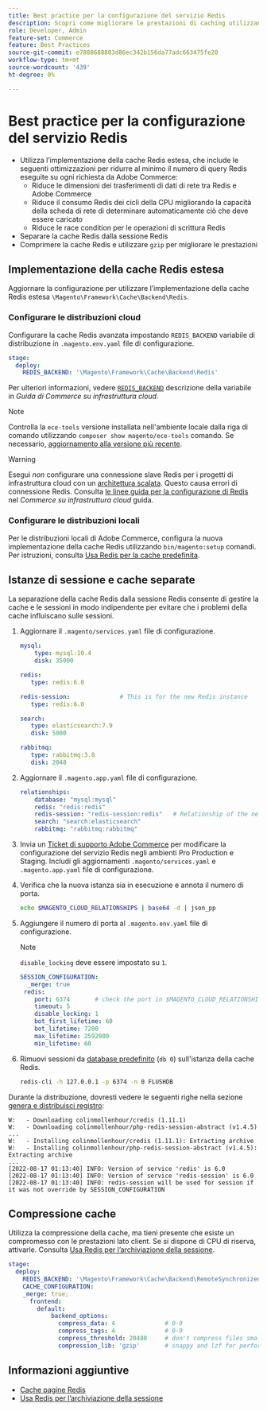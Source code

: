 ```yaml
---
title: Best practice per la configurazione del servizio Redis
description: Scopri come migliorare le prestazioni di caching utilizzando l’implementazione della cache Redis estesa per Adobe Commerce.
role: Developer, Admin
feature-set: Commerce
feature: Best Practices
source-git-commit: e7888688803d86ec342b156da77adc663475fe20
workflow-type: tm+mt
source-wordcount: '439'
ht-degree: 0%

---
```



# Best practice per la configurazione del servizio Redis

- Utilizza l’implementazione della cache Redis estesa, che include le seguenti ottimizzazioni per ridurre al minimo il numero di query Redis eseguite su ogni richiesta da Adobe Commerce:
   - Riduce le dimensioni dei trasferimenti di dati di rete tra Redis e Adobe Commerce
   - Riduce il consumo Redis dei cicli della CPU migliorando la capacità della scheda di rete di determinare automaticamente ciò che deve essere caricato
   - Riduce le race condition per le operazioni di scrittura Redis
- Separare la cache Redis dalla sessione Redis
- Comprimere la cache Redis e utilizzare `gzip` per migliorare le prestazioni

## Implementazione della cache Redis estesa

Aggiornare la configurazione per utilizzare l’implementazione della cache Redis estesa `\Magento\Framework\Cache\Backend\Redis`.

### Configurare le distribuzioni cloud

Configurare la cache Redis avanzata impostando `REDIS_BACKEND` variabile di distribuzione in `.magento.env.yaml` file di configurazione.

```yaml
stage:
  deploy:
    REDIS_BACKEND: '\Magento\Framework\Cache\Backend\Redis'
```

Per ulteriori informazioni, vedere [`REDIS_BACKEND`](https://experienceleague.adobe.com/docs/commerce-cloud-service/user-guide/configure/env/stage/variables-deploy.html#redis_backend) descrizione della variabile in _Guida di Commerce su infrastruttura cloud_.

>[!NOTE]
>
> Controlla la `ece-tools` versione installata nell&#39;ambiente locale dalla riga di comando utilizzando `composer show magento/ece-tools` comando. Se necessario, [aggiornamento alla versione più recente](https://experienceleague.adobe.com/docs/commerce-cloud-service/user-guide/dev-tools/ece-tools/update-package.html).

>[!WARNING]
>
>Esegui _non_ configurare una connessione slave Redis per i progetti di infrastruttura cloud con un [architettura scalata](https://experienceleague.adobe.com/docs/commerce-cloud-service/user-guide/architecture/scaled-architecture.html). Questo causa errori di connessione Redis. Consulta [le linee guida per la configurazione di Redis](https://experienceleague.adobe.com/docs/commerce-cloud-service/user-guide/configure/env/stage/variables-deploy.html#redis_use_slave_connection) nel _Commerce su infrastruttura cloud_ guida.

### Configurare le distribuzioni locali

Per le distribuzioni locali di Adobe Commerce, configura la nuova implementazione della cache Redis utilizzando `bin/magento:setup` comandi. Per istruzioni, consulta [Usa Redis per la cache predefinita](../../../configuration/cache/redis-pg-cache.md#configure-redis-page-caching).

## Istanze di sessione e cache separate

La separazione della cache Redis dalla sessione Redis consente di gestire la cache e le sessioni in modo indipendente per evitare che i problemi della cache influiscano sulle sessioni.

1. Aggiornare il `.magento/services.yaml` file di configurazione.

   ```yaml
   mysql:
       type: mysql:10.4
       disk: 35000
   
   redis:
      type: redis:6.0
   
   redis-session:              # This is for the new Redis instance
      type: redis:6.0
   
   search:
      type: elasticsearch:7.9
      disk: 5000
   
   rabbitmq:
      type: rabbitmq:3.8
      disk: 2048
   ```

1. Aggiornare il `.magento.app.yaml` file di configurazione.

   ```yaml
   relationships:
       database: "mysql:mysql"
       redis: "redis:redis"
       redis-session: "redis-session:redis"   # Relationship of the new Redis instance
       search: "search:elasticsearch"
       rabbitmq: "rabbitmq:rabbitmq"
   ```

1. Invia un [Ticket di supporto Adobe Commerce](https://experienceleague.adobe.com/docs/commerce-knowledge-base/kb/help-center-guide/magento-help-center-user-guide.html#submit-ticket) per modificare la configurazione del servizio Redis negli ambienti Pro Production e Staging. Includi gli aggiornamenti `.magento/services.yaml` e `.magento.app.yaml` file di configurazione.

1. Verifica che la nuova istanza sia in esecuzione e annota il numero di porta.

   ```bash
   echo $MAGENTO_CLOUD_RELATIONSHIPS | base64 -d | json_pp
   ```

1. Aggiungere il numero di porta al `.magento.env.yaml` file di configurazione.

   >[!NOTE]
   >`disable_locking` deve essere impostato su `1`.

   ```yaml
   SESSION_CONFIGURATION:
     _merge: true
    redis:
       port: 6374       # check the port in $MAGENTO_CLOUD_RELATIONSHIPS
       timeout: 5
       disable_locking: 1
       bot_first_lifetime: 60
       bot_lifetime: 7200
       max_lifetime: 2592000
       min_lifetime: 60
   ```

1. Rimuovi sessioni da [database predefinito](../../../configuration/cache/redis-pg-cache.md) (`db 0`) sull&#39;istanza della cache Redis.

   ```bash
   redis-cli -h 127.0.0.1 -p 6374 -n 0 FLUSHDB
   ```

Durante la distribuzione, dovresti vedere le seguenti righe nella sezione [genera e distribuisci registro](https://experienceleague.adobe.com/docs/commerce-cloud-service/user-guide/develop/test/log-locations.html#build-and-deploy-logs):

```terminal
W:   - Downloading colinmollenhour/credis (1.11.1)
W:   - Downloading colinmollenhour/php-redis-session-abstract (v1.4.5)
...
W:   - Installing colinmollenhour/credis (1.11.1): Extracting archive
W:   - Installing colinmollenhour/php-redis-session-abstract (v1.4.5): Extracting archive
...
[2022-08-17 01:13:40] INFO: Version of service 'redis' is 6.0
[2022-08-17 01:13:40] INFO: Version of service 'redis-session' is 6.0
[2022-08-17 01:13:40] INFO: redis-session will be used for session if it was not override by SESSION_CONFIGURATION
```

## Compressione cache

Utilizza la compressione della cache, ma tieni presente che esiste un compromesso con le prestazioni lato client. Se si dispone di CPU di riserva, attivarle. Consulta [Usa Redis per l’archiviazione della sessione](../../../configuration/cache/redis-session.md).

```yaml
stage:
  deploy:
    REDIS_BACKEND: '\Magento\Framework\Cache\Backend\RemoteSynchronizedCache'
    CACHE_CONFIGURATION:
    _merge: true;
      frontend:
        default:
            backend_options:
              compress_data: 4              # 0-9
              compress_tags: 4              # 0-9
              compress_threshold: 20480     # don't compress files smaller than this value
              compression_lib: 'gzip'       # snappy and lzf for performance, gzip for high compression (~69%)
```

## Informazioni aggiuntive

- [Cache pagine Redis](../../../configuration/cache/redis-pg-cache.md)
- [Usa Redis per l’archiviazione della sessione](../../../configuration/cache/redis-session.md)
